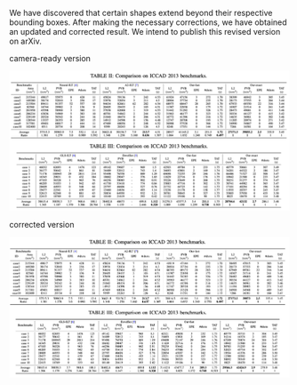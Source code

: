

We have discovered that certain shapes extend beyond their respective bounding boxes. 
After making the necessary corrections, we have obtained an updated and corrected result. We intend to publish this revised version on arXiv.

camera-ready version

![camera-ready version](https://github.com/Sunny276/Multi-Level-ILT/blob/main/figure/camera-ready%20version.png)

corrected version

![corrected version](https://github.com/Sunny276/Multi-Level-ILT/blob/main/figure/corrected%20version.png)
